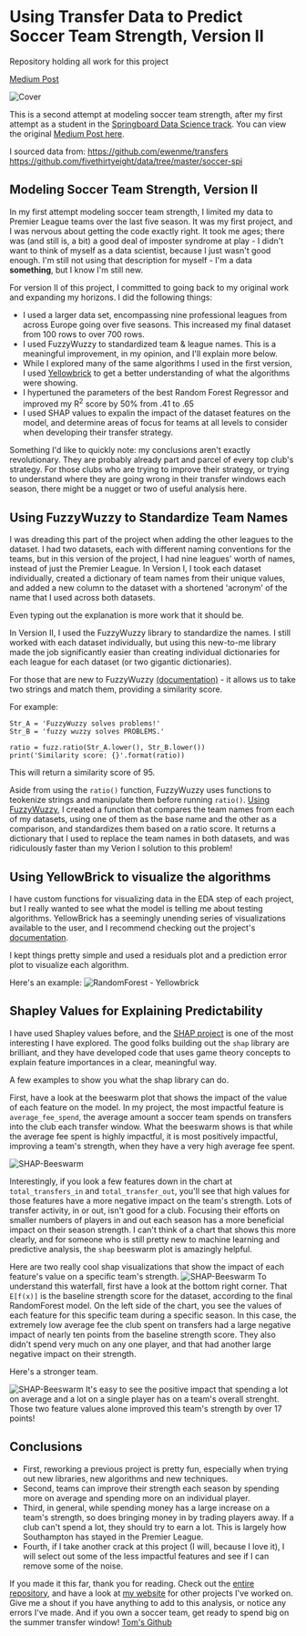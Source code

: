 # Using Transfer Data to Predict Soccer Team Strength, Version II
Repository holding all work for this project

[Medium Post]()

![Cover](https://miro.medium.com/max/9650/0*wPuBg7ZwWs8Fpg4V)

This is a second attempt at modeling soccer team strength, after my first attempt as a student in the [Springboard Data Science track](https://www.springboard.com/). You can view the original [Medium Post here](https://medium.com/analytics-vidhya/transfer-windows-predicting-english-premier-league-club-ratings-779b37008353).

I sourced data from: 
https://github.com/ewenme/transfers
https://github.com/fivethirtyeight/data/tree/master/soccer-spi

## Modeling Soccer Team Strength, Version II
In my first attempt modeling soccer team strength, I limited my data to Premier League teams over the last five season. It was my first project, and I was nervous about getting the code exactly right. It took me ages; there was (and still is, a bit) a good deal of imposter syndrome at play - I didn't want to think of myself as a data scientist, because I just wasn't good enough. I'm still not using that description for myself - I'm a data **something**, but I know I'm still new.

For version II of this project, I committed to going back to my original work and expanding my horizons. I did the following things:
 - I used a larger data set, encompassing nine professional leagues from across Europe going over five seasons. This increased my final dataset from 100 rows to over 700 rows.
 - I used FuzzyWuzzy to standardized team & league names. This is a meaningful improvement, in my opinion, and I'll explain more below.
 - While I explored many of the same algorithms I used in the first version, I used [Yellowbrick](https://www.scikit-yb.org/en/latest/) to get a better understanding of what the algorithms were showing.
 - I hypertuned the parameters of the best Random Forest Regressor and improved my R<sup>2</sup> score by 50% from .41 to .65
 - I used SHAP values to expalin the impact of the dataset features on the model, and determine areas of focus for teams at all levels to consider when developing their transfer strategy.

Something I'd like to quickly note: my conclusions aren't exactly revolutionary. They are probably already part and parcel of every top club's strategy. For those clubs who are trying to improve their strategy, or trying to understand where they are going wrong in their transfer windows each season, there might be a nugget or two of useful analysis here.


## Using FuzzyWuzzy to Standardize Team Names
I was dreading this part of the project when adding the other leagues to the dataset. I had two datasets, each with different naming conventions for the teams, but in this version of the project, I had nine leagues' worth of names, instead of just the Premier League. In Version I, I took each dataset individually, created a dictionary of team names from their unique values, and added a new column to the dataset with a shortened 'acronym' of the name that I used across both datasets.

Even typing out the explanation is more work that it should be.

In Version II, I used the FuzzyWuzzy library to standardize the names. I still worked with each dataset individually, but using this new-to-me library made the job significantly easier than creating individual dictionaries for each league for each dataset (or two gigantic dictionaries).

For those that are new to FuzzyWuzzy [(documentation)](https://pypi.org/project/fuzzywuzzy/) - it allows us to take two strings and match them, providing a similarity score.

For example:
```python3
Str_A = 'FuzzyWuzzy solves problems!'
Str_B = 'fuzzy wuzzy solves PROBLEMS.'

ratio = fuzz.ratio(Str_A.lower(), Str_B.lower())
print('Similarity score: {}'.format(ratio))
```
This will return a similarity score of 95.

Aside from using the `ratio()` function, FuzzyWuzzy uses functions to teokenize strings and manipulate them before running `ratio()`. [Using FuzzyWuzzy](https://github.com/tdraths/spi_transfers_global/blob/main/notebooks/full_data/Fuzzy_Wuzzy_team_names.ipynb), I created a function that compares the team names from each of my datasets, using one of them as the base name and the other as a comparison, and standardizes them based on a ratio score. It returns a dictionary that I used to replace the team names in both datasets, and was ridiculously faster than my Verion I solution to this problem!

## Using YellowBrick to visualize the algorithms
I have custom functions for visualizing data in the EDA step of each project, but I really wanted to see what the model is telling me about testing algorithms. YellowBrick has a seemingly unending series of visualizations available to the user, and I recommend checking out the project's [documentation](https://www.scikit-yb.org/en/latest/).

I kept things pretty simple and used a residuals plot and a prediction error plot to visualize each algorithm. 

Here's an example: ![RandomForest - Yellowbrick](https://github.com/tdraths/spi_transfers_global/blob/main/Screenshot%202021-08-10%2011.45.25%20PM.png)


## Shapley Values for Explaining Predictability
I have used Shapley values before, and the [SHAP project](https://shap.readthedocs.io/en/latest/index.html#) is one of the most interesting I have explored. The good folks building out the `shap` library are brilliant, and they have developed code that uses game theory concepts to explain feature importances in a clear, meaningful way.

A few examples to show you what the shap library can do.

First, have a look at the beeswarm plot that shows the impact of the value of each feature on the model. In my project, the most impactful feature is `average_fee_spend`, the average amount a soccer team spends on transfers into the club each transfer window. What the beeswarm shows is that while the average fee spent is highly impactful, it is most positively impactful, improving a team's strength, when they have a very high average fee spent.

![SHAP-Beeswarm](https://github.com/tdraths/spi_transfers_global/blob/main/Screenshot%202021-08-10%2011.53.17%20PM.png)

Interestingly, if you look a few features down in the chart at `total_transfers_in` and `total_transfer_out`, you'll see that high values for those features have a more negative impact on the team's strength. Lots of transfer activity, in or out, isn't good for a club. Focusing their efforts on smaller numbers of players in and out each season has a more beneficial impact on their season strength. I can't think of a chart that shows this more clearly, and for someone who is still pretty new to machine learning and predictive analysis, the `shap` beeswarm plot is amazingly helpful.

 Here are two really cool shap visualizations that show the impact of each feature's value on a specific team's strength.
![SHAP-Beeswarm](https://github.com/tdraths/spi_transfers_global/blob/main/Screenshot%202021-08-11%2012.12.13%20AM.png)
To understand this waterfall, first have a look at the bottom right corner. That `E[f(x)]` is the baseline strength score for the dataset, according to the final RandomForest model. On the left side of the chart, you see the values of each feature for this specific team during a specific season. In this case, the extremely low average fee the club spent on transfers had a large negative impact of nearly ten points from the baseline strength score. They also didn't spend very much on any one player, and that had another large negative impact on their strength.

Here's a stronger team.

![SHAP-Beeswarm](https://github.com/tdraths/spi_transfers_global/blob/main/Screenshot%202021-08-11%2012.11.39%20AM.png)
It's easy to see the positive impact that spending a lot on average and a lot on a single player has on a team's overall strenght. Those two feature values alone improved this team's strength by over 17 points!


## Conclusions
 - First, reworking a previous project is pretty fun, especially when trying out new libraries, new algorithms and new techniques.
 - Second, teams can improve their strength each season by spending more on average and spending more on an individual player.
 - Third, in general, while spending money has a large increase on a team's strength, so does bringing money in by trading players away. If a club can't spend a lot, they should try to earn a lot. This is largely how Southampton has stayed in the Premier League.
 - Fourth, if I take another crack at this project (I will, because I love it), I will select out some of the less impactful features and see if I can remove some of the noise.
 

If you made it this far, thank you for reading. Check out the [entire repository](https://github.com/tdraths/spi_transfers_global), and have a look at [my website](https://tdraths.github.io/) for other projects I've worked on. Give me a shout if you have anything to add to this analysis, or notice any errors I've made. And if you own a soccer team, get ready to spend big on the summer transfer window!
[Tom's Github](https://github.com/tdraths)

